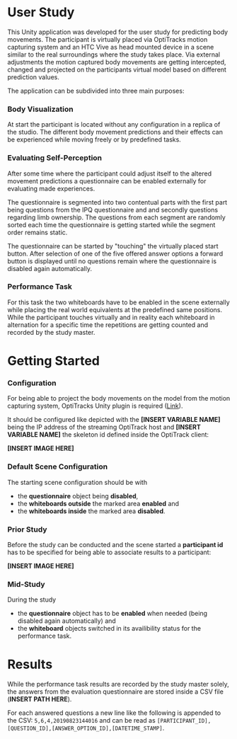 # User Study

This Unity application was developed for the user study for predicting body movements. The participant is virtually placed via OptiTracks motion capturing system and an HTC Vive as head mounted device in a scene similar to the real surroundings where the study takes place. Via external adjustments the motion captured body movements are getting intercepted, changed and projected on the participants virtual model based on different prediction values.

The application can be subdivided into three main purposes:

### Body Visualization

At start the participant is located without any configuration in a replica of the studio. The different body movement predictions and their effects can be experienced while moving freely or by predefined tasks.

### Evaluating Self-Perception

After some time where the participant could adjust itself to the altered movement predictions a questionnaire can be enabled externally for evaluating made experiences. 

The questionnaire is segmented into two contentual parts with the first part being questions from the IPQ questionnaire and and secondly questions regarding limb ownership. The questions from each segment are randomly sorted each time the questionnaire is getting started while the segment order remains static.

The questionnaire can be started by "touching" the virtually placed start button. After selection of one of the five offered answer options a forward button is displayed until no questions remain where the questionnaire is disabled again automatically.

### Performance Task

For this task the two whiteboards have to be enabled in the scene externally while placing the real world equivalents at the predefined same positions. While the participant touches virtually and in reality each whiteboard in alternation for a specific time the repetitions are getting counted and recorded by the study master.

# Getting Started

### Configuration

For being able to project the body movements on the model from the motion capturing system, OptiTracks Unity plugin is required ([Link](https://optitrack.com/downloads/plugins.html#unity-plugin)). 

It should be configured like depicted with the **[INSERT VARIABLE NAME]** being the IP address of the streaming OptiTrack host and **[INSERT VARIABLE NAME]** the skeleton id defined inside the OptiTrack client:

**[INSERT IMAGE HERE]**

### Default Scene Configuration

The starting scene configuration should be with
* the **questionnaire** object being **disabled**,
* the **whiteboards outside** the marked area **enabled** and
* the **whiteboards inside** the marked area **disabled**. 

### Prior Study

Before the study can be conducted and the scene started a **participant id** has to be specified for being able to associate results to a participant:

**[INSERT IMAGE HERE]**

### Mid-Study

During the study 
* the **questionnaire** object has to be **enabled** when needed (being disabled again automatically) and
* the **whiteboard** objects switched in its availibility status for the performance task.

# Results

While the performance task results are recorded by the study master solely, the answers from the evaluation questionnaire are stored inside a CSV file (**INSERT PATH HERE**).

For each answered questions a new line like the following is appended to the CSV: `5,6,4,20190823144016` and can be read as `[PARTICIPANT_ID],[QUESTION_ID],[ANSWER_OPTION_ID],[DATETIME_STAMP]`.

